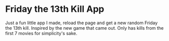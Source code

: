 # Friday the 13th Kill App

Just a fun little app I made, reload the page and get a new random Friday the 13th kill.
Inspired by the new game that came out.
Only has kills from the first 7 movies for simplicity's sake.
